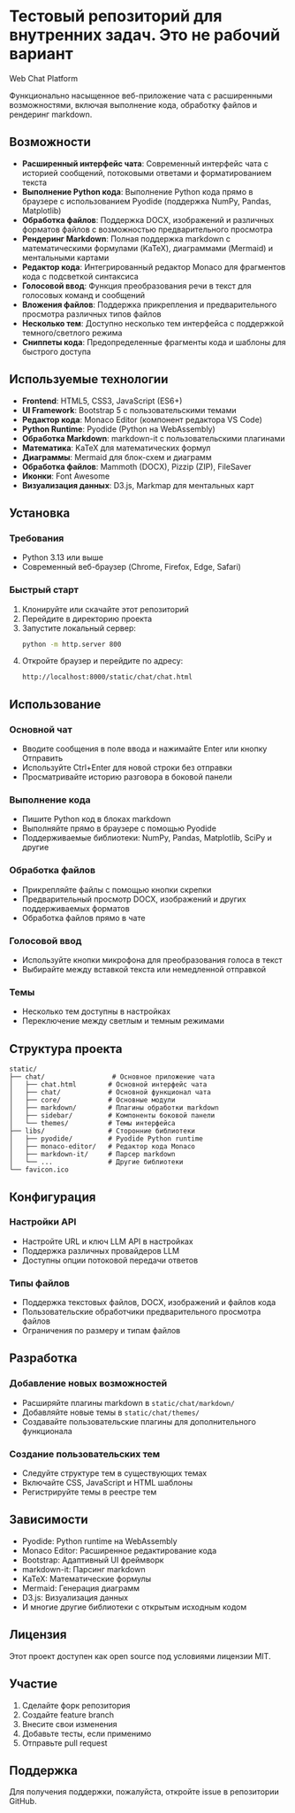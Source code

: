 # Тестовый репозиторий для внутренних задач. Это не рабочий вариант
Web Chat Platform

Функционально насыщенное веб-приложение чата с расширенными возможностями, включая выполнение кода, обработку файлов и рендеринг markdown.

## Возможности

- **Расширенный интерфейс чата**: Современный интерфейс чата с историей сообщений, потоковыми ответами и форматированием текста
- **Выполнение Python кода**: Выполнение Python кода прямо в браузере с использованием Pyodide (поддержка NumPy, Pandas, Matplotlib)
- **Обработка файлов**: Поддержка DOCX, изображений и различных форматов файлов с возможностью предварительного просмотра
- **Рендеринг Markdown**: Полная поддержка markdown с математическими формулами (KaTeX), диаграммами (Mermaid) и ментальными картами
- **Редактор кода**: Интегрированный редактор Monaco для фрагментов кода с подсветкой синтаксиса
- **Голосовой ввод**: Функция преобразования речи в текст для голосовых команд и сообщений
- **Вложения файлов**: Поддержка прикрепления и предварительного просмотра различных типов файлов
- **Несколько тем**: Доступно несколько тем интерфейса с поддержкой темного/светлого режима
- **Сниппеты кода**: Предопределенные фрагменты кода и шаблоны для быстрого доступа

## Используемые технологии

- **Frontend**: HTML5, CSS3, JavaScript (ES6+)
- **UI Framework**: Bootstrap 5 с пользовательскими темами
- **Редактор кода**: Monaco Editor (компонент редактора VS Code)
- **Python Runtime**: Pyodide (Python на WebAssembly)
- **Обработка Markdown**: markdown-it с пользовательскими плагинами
- **Математика**: KaTeX для математических формул
- **Диаграммы**: Mermaid для блок-схем и диаграмм
- **Обработка файлов**: Mammoth (DOCX), Pizzip (ZIP), FileSaver
- **Иконки**: Font Awesome
- **Визуализация данных**: D3.js, Markmap для ментальных карт

## Установка

### Требования

- Python 3.13 или выше
- Современный веб-браузер (Chrome, Firefox, Edge, Safari)

### Быстрый старт

1. Клонируйте или скачайте этот репозиторий
2. Перейдите в директорию проекта
3. Запустите локальный сервер:
   ```bash
   python -m http.server 800
   ```
4. Откройте браузер и перейдите по адресу:
   ```
   http://localhost:8000/static/chat/chat.html
   ```

## Использование

### Основной чат
- Вводите сообщения в поле ввода и нажимайте Enter или кнопку Отправить
- Используйте Ctrl+Enter для новой строки без отправки
- Просматривайте историю разговора в боковой панели

### Выполнение кода
- Пишите Python код в блоках markdown
- Выполняйте прямо в браузере с помощью Pyodide
- Поддерживаемые библиотеки: NumPy, Pandas, Matplotlib, SciPy и другие

### Обработка файлов
- Прикрепляйте файлы с помощью кнопки скрепки
- Предварительный просмотр DOCX, изображений и других поддерживаемых форматов
- Обработка файлов прямо в чате

### Голосовой ввод
- Используйте кнопки микрофона для преобразования голоса в текст
- Выбирайте между вставкой текста или немедленной отправкой

### Темы
- Несколько тем доступны в настройках
- Переключение между светлым и темным режимами

## Структура проекта

```
static/
├── chat/                 # Основное приложение чата
│   ├── chat.html        # Основной интерфейс чата
│   ├── chat/            # Основной функционал чата
│   ├── core/            # Основные модули
│   ├── markdown/        # Плагины обработки markdown
│   ├── sidebar/         # Компоненты боковой панели
│   └── themes/          # Темы интерфейса
├── libs/                # Сторонние библиотеки
│   ├── pyodide/         # Pyodide Python runtime
│   ├── monaco-editor/   # Редактор кода Monaco
│   ├── markdown-it/     # Парсер markdown
│   └── ...              # Другие библиотеки
└── favicon.ico
```

## Конфигурация

### Настройки API
- Настройте URL и ключ LLM API в настройках
- Поддержка различных провайдеров LLM
- Доступны опции потоковой передачи ответов

### Типы файлов
- Поддержка текстовых файлов, DOCX, изображений и файлов кода
- Пользовательские обработчики предварительного просмотра файлов
- Ограничения по размеру и типам файлов

## Разработка

### Добавление новых возможностей
- Расширяйте плагины markdown в `static/chat/markdown/`
- Добавляйте новые темы в `static/chat/themes/`
- Создавайте пользовательские плагины для дополнительного функционала

### Создание пользовательских тем
- Следуйте структуре тем в существующих темах
- Включайте CSS, JavaScript и HTML шаблоны
- Регистрируйте темы в реестре тем

## Зависимости

- Pyodide: Python runtime на WebAssembly
- Monaco Editor: Расширенное редактирование кода
- Bootstrap: Адаптивный UI фреймворк
- markdown-it: Парсинг markdown
- KaTeX: Математические формулы
- Mermaid: Генерация диаграмм
- D3.js: Визуализация данных
- И многие другие библиотеки с открытым исходным кодом

## Лицензия

Этот проект доступен как open source под условиями лицензии MIT.

## Участие

1. Сделайте форк репозитория
2. Создайте feature branch
3. Внесите свои изменения
4. Добавьте тесты, если применимо
5. Отправьте pull request

## Поддержка


Для получения поддержки, пожалуйста, откройте issue в репозитории GitHub.
